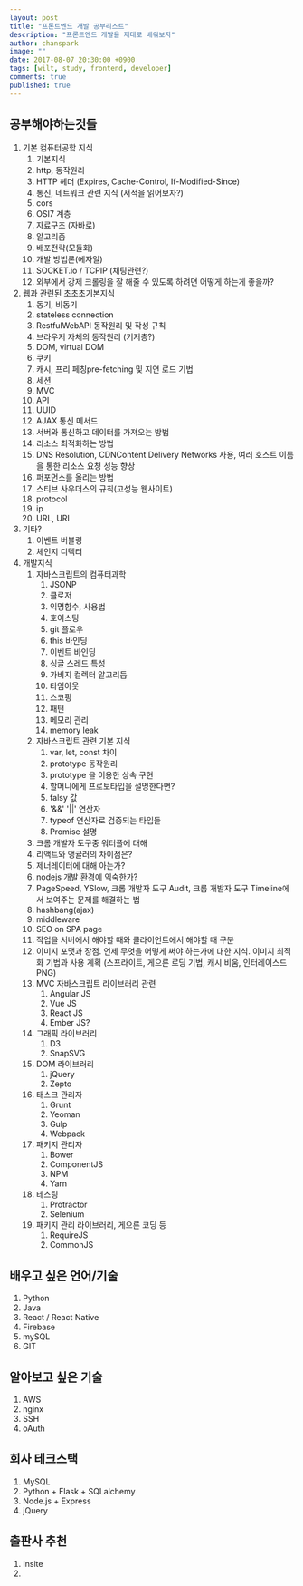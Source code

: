 ```yaml
---
layout: post
title: "프론트엔드 개발 공부리스트"
description: "프론트엔드 개발을 제대로 배워보자"
author: chanspark
image: ""
date: 2017-08-07 20:30:00 +0900
tags: [wilt, study, frontend, developer]
comments: true
published: true
---
```


## 공부해야하는것들
1. 기본 컴퓨터공학 지식
	1. 기본지식
	3. http, 동작원리
	4. HTTP 헤더 (Expires, Cache-Control, If-Modified-Since)
	5. 통신, 네트워크 관련 지식 (서적을 읽어보자?)
	6. cors
	7. OSI7 계층
	8. 자료구조 (자바로)
	9. 알고리즘
	10. 배포전략(모듈화)
	11. 개발 방법론(에자일)
	12. SOCKET.io / TCPIP (채팅관련?)
	13. 외부에서 강제 크롤링을 잘 해줄 수 있도록 하려면 어떻게 하는게 좋을까?
2. 웹과 관련된 초초초기본지식
	1. 동기, 비동기
	2. stateless connection
	3. RestfulWebAPI 동작원리 및 작성 규칙
	4. 브라우저 자체의 동작원리 (기저층?)
	5. DOM, virtual DOM
	6. 쿠키
	7. 캐시, 프리 페칭pre-fetching 및 지연 로드 기법
	8. 세션
	9. MVC
	10. API
	11. UUID
	12. AJAX 통신 메서드
	13. 서버와 통신하고 데이터를 가져오는 방법
	14. 리소스 최적화하는 방법
	15. DNS Resolution, CDNContent Delivery Networks 사용, 여러 호스트 이름을 통한 리소스 요청 성능 향상
	16. 퍼포먼스를 올리는 방법
	17. 스티브 사우더스의 규칙(고성능 웹사이트)
	18. protocol
	19. ip
	20. URL, URI
3. 기타?
	1. 이벤트 버블링
	2. 체인지 디텍터
4. 개발지식
	1. 자바스크립트의 컴퓨터과학
		1. 	JSONP
		2. 클로저
		3. 익명함수, 사용법
		4. 호이스팅
		5. git 플로우
		6. this 바인딩
		7. 이벤트 바인딩
		8. 싱글 스레드 특성
		9. 가비지 컬렉터 알고리듬
		10. 타임아웃
		11. 스코핑
		12. 패턴
		13. 메모리 관리
		14. memory leak 	
	2. 자바스크립트 관련 기본 지식
		1. 	var, let, const 차이
		2. prototype 동작원리
		3. prototype 을 이용한 상속 구현
		4. 할머니에게 프로토타입을 설명한다면?
		5. falsy 값
		6. '&&' '||' 연산자
		7. typeof 연산자로 검증되는 타입들
		8. Promise 설명
	3. 크롬 개발자 도구중 워터폴에 대해
	4. 리액트와 앵귤러의 차이점은?
	5. 제너레이터에 대해 아는가?
	6. nodejs 개발 환경에 익숙한가?
	7. PageSpeed, YSlow, 크롬 개발자 도구 Audit, 크롬 개발자 도구 Timeline에서 보여주는 문제를 해결하는 법
	8. hashbang(ajax)
	9. middleware
	10. SEO on SPA page
	11. 작업을 서버에서 해야할 때와 클라이언트에서 해야할 때 구분
	12. 이미지 포맷과 장점. 언제 무엇을 어떻게 써야 하는가에 대한 지식. 이미지 최적화 기법과 사용 계획 (스프라이트, 게으른 로딩 기법, 캐시 비움, 인터레이스드 PNG)
	13. MVC 자바스크립트 라이브러리 관련
		1. Angular JS
		2. Vue JS
		3. React JS
		4. Ember JS?
	14. 그래픽 라이브러리
		1. D3
		2. SnapSVG 
	15. DOM 라이브러리
		1. jQuery
		2. Zepto 
	16. 태스크 관리자
		1. Grunt
		2. Yeoman
		2. Gulp
		3. Webpack
	17. 패키지 관리자
		1. Bower
		2. ComponentJS
		3. NPM
		4. Yarn
	18. 테스팅
		1. Protractor
		2. Selenium
	19. 패키지 관리 라이브러리, 게으른 코딩 등
		1. RequireJS
		2. CommonJS


## 배우고 싶은 언어/기술
1. Python
2. Java
3. React / React Native
4. Firebase
5. mySQL
6. GIT

## 알아보고 싶은 기술
1. AWS
2. nginx
3. SSH
4. oAuth

## 회사 테크스택
1. MySQL
2. Python + Flask + SQLalchemy
3. Node.js + Express
4. jQuery

## 출판사 추천
1. Insite
2. 




